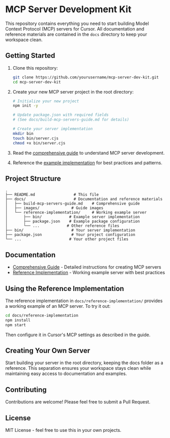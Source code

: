 # MCP Server Development Kit

This repository contains everything you need to start building Model Context Protocol (MCP) servers for Cursor. All documentation and reference materials are contained in the `docs` directory to keep your workspace clean.

## Getting Started

1. Clone this repository:
   ```bash
   git clone https://github.com/yourusername/mcp-server-dev-kit.git
   cd mcp-server-dev-kit
   ```

2. Create your new MCP server project in the root directory:
   ```bash
   # Initialize your new project
   npm init -y
   
   # Update package.json with required fields
   # (See docs/build-mcp-servers-guide.md for details)
   
   # Create your server implementation
   mkdir bin
   touch bin/server.cjs
   chmod +x bin/server.cjs
   ```

3. Read the [comprehensive guide](docs/build-mcp-servers-guide.md) to understand MCP server development.

4. Reference the [example implementation](docs/reference-implementation/) for best practices and patterns.

## Project Structure

```
.
├── README.md                 # This file
├── docs/                     # Documentation and reference materials
│   ├── build-mcp-servers-guide.md    # Comprehensive guide
│   ├── images/              # Guide images
│   └── reference-implementation/     # Working example server
│       ├── bin/            # Example server implementation
│       ├── package.json    # Example package configuration
│       └── ...            # Other reference files
├── bin/                     # Your server implementation
├── package.json             # Your project configuration
└── ...                     # Your other project files
```

## Documentation

- [Comprehensive Guide](docs/build-mcp-servers-guide.md) - Detailed instructions for creating MCP servers
- [Reference Implementation](docs/reference-implementation/) - Working example server with best practices

## Using the Reference Implementation

The reference implementation in `docs/reference-implementation/` provides a working example of an MCP server. To try it out:

```bash
cd docs/reference-implementation
npm install
npm start
```

Then configure it in Cursor's MCP settings as described in the guide.

## Creating Your Own Server

Start building your server in the root directory, keeping the docs folder as a reference. This separation ensures your workspace stays clean while maintaining easy access to documentation and examples.

## Contributing

Contributions are welcome! Please feel free to submit a Pull Request.

## License

MIT License - feel free to use this in your own projects. 